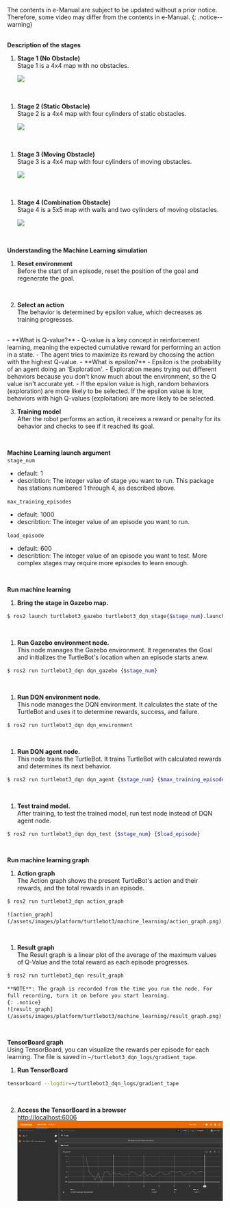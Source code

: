 The contents in e-Manual are subject to be updated without a prior notice. Therefore, some video may differ from the contents in e-Manual.
{: .notice--warning}  
<br>

**Description of the stages**
1. **Stage 1 (No Obstacle)**  
Stage 1 is a 4x4 map with no obstacles.

    ![](/assets/images/platform/turtlebot3/machine_learning/stage_1.jpg)  
<br>

1. **Stage 2 (Static Obstacle)**  
Stage 2 is a 4x4 map with four cylinders of static obstacles.

    ![](/assets/images/platform/turtlebot3/machine_learning/stage_2.jpg)  
<br>

1. **Stage 3 (Moving Obstacle)**  
Stage 3 is a 4x4 map with four cylinders of moving obstacles.

    ![](/assets/images/platform/turtlebot3/machine_learning/stage_3.jpg)  
<br>

1. **Stage 4 (Combination Obstacle)**  
Stage 4 is a 5x5 map with walls and two cylinders of moving obstacles.

    ![](/assets/images/platform/turtlebot3/machine_learning/stage_4.jpg)  
<br>

**Understanding the Machine Learning simulation**
1. **Reset environment**  
Before the start of an episode, reset the position of the goal and regenerate the goal.  
<br>

2. **Select an action**  
The behavior is determined by epsilon value, which decreases as training progresses.  
<br>
    - **What is Q-value?**
        - Q-value is a key concept in reinforcement learning, meaning the expected cumulative reward for performing an action in a state.
        - The agent tries to maximize its reward by choosing the action with the highest Q-value.
    - **What is epsilon?**
        - Epsilon is the probability of an agent doing an 'Exploration'.
        - Exploration means trying out different behaviors because you don't know much about the environment, so the Q value isn't accurate yet.
        - If the epsilon value is high, random behaviors (exploration) are more likely to be selected. If the epsilon value is low, behaviors with high Q-values (exploitation) are more likely to be selected.  
<br>

3. **Training model**  
After the robot performs an action, it receives a reward or penalty for its behavior and checks to see if it reached its goal.  
<br>

**Machine Learning launch argument**  
`stage_num`
- default: 1
- describtion: The integer value of stage you want to run. This package has stations numbered 1 through 4, as described above.  

`max_training_episodes`
- default: 1000
- describtion: The integer value of an episode you want to run.  

`load_episode`
- default: 600
- describtion: The integer value of an episode you want to test. More complex stages may require more episodes to learn enough.  
<br>

**Run machine learning**  
1. **Bring the stage in Gazebo map.**
``` bash
$ ros2 launch turtlebot3_gazebo turtlebot3_dqn_stage{$stage_num}.launch.py
```  
<br>

1. **Run Gazebo environment node.**  
This node manages the Gazebo environment. It regenerates the Goal and initializes the TurtleBot's location when an episode starts anew.
```bash
$ ros2 run turtlebot3_dqn dqn_gazebo {$stage_num}
```  
<br>

1. **Run DQN environment node.**  
This node manages the DQN environment. It calculates the state of the TurtleBot and uses it to determine rewards, success, and failure.
```bash
$ ros2 run turtlebot3_dqn dqn_environment
```  
<br>

1. **Run DQN agent node.**  
This node trains the TurtleBot. It trains TurtleBot with calculated rewards and determines its next behavior.
```bash
$ ros2 run turtlebot3_dqn dqn_agent {$stage_num} {$max_training_episodes}
```  
<br>

1. **Test traind model.**  
After training, to test the trained model, run test node instead of DQN agent node.
``` bash
$ ros2 run turtlebot3_dqn dqn_test {$stage_num} {$load_episode}
```  
<br>

**Run machine learning graph**
1. **Action graph**  
The Action graph shows the present TurtleBot's action and their rewards, and the total rewards in an episode.
```bash
$ ros2 run turtlebot3_dqn action_graph
```  
    ![action_graph](/assets/images/platform/turtlebot3/machine_learning/action_graph.png)  
<br>

1. **Result graph**  
The Result graph is a linear plot of the average of the maximum values of Q-Value and the total reward as each episode progresses.
```bash
$ ros2 run turtlebot3_dqn result_graph
```  
    **NOTE**: The graph is recorded from the time you run the node. For full recording, turn it on before you start learning.
    {: .notice}
    ![result_graph](/assets/images/platform/turtlebot3/machine_learning/result_graph.png)  
<br>

**TensorBoard graph**  
Using TensorBoard, you can visualize the rewards per episode for each learning. The file is saved in `~/turtlebot3_dqn_logs/gradient_tape`.
1. **Run TensorBoard**  
```bash
tensorboard --logdir=~/turtlebot3_dqn_logs/gradient_tape
```  
<br>

2. **Access the TensorBoard in a browser**  
[http://localhost:6006](http://localhost:6006)  
    ![](/assets/images/platform/turtlebot3/machine_learning/tensorboard.png)

